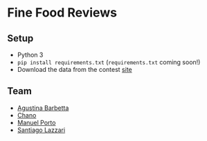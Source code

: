 # Fine Food Reviews

## Setup
* Python 3
* `pip install requirements.txt` (`requirements.txt` coming soon!)
* Download the data from the contest [site](https://inclass.kaggle.com/c/fine-food-reviews)

## Team
* [Agustina Barbetta](https://github.com/abrden)
* [Chano](http://bit.ly/2buPwCG)
* [Manuel Porto](https://github.com/manuporto)
* [Santiago Lazzari](https://github.com/SantiagoLazzari)
